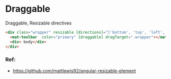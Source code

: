 Draggable
=========

Draggable, Resizable directives


```html
<div class="wrapper" resizable [directions]="['bottom', 'top', 'left', 'right']">
  <mat-toolbar  color="primary" [draggable] dragTarget=".wrapper"></mat-toolbar>
  <div> body</div>
</div>
``` 


### Ref:
- https://github.com/mattlewis92/angular-resizable-element
